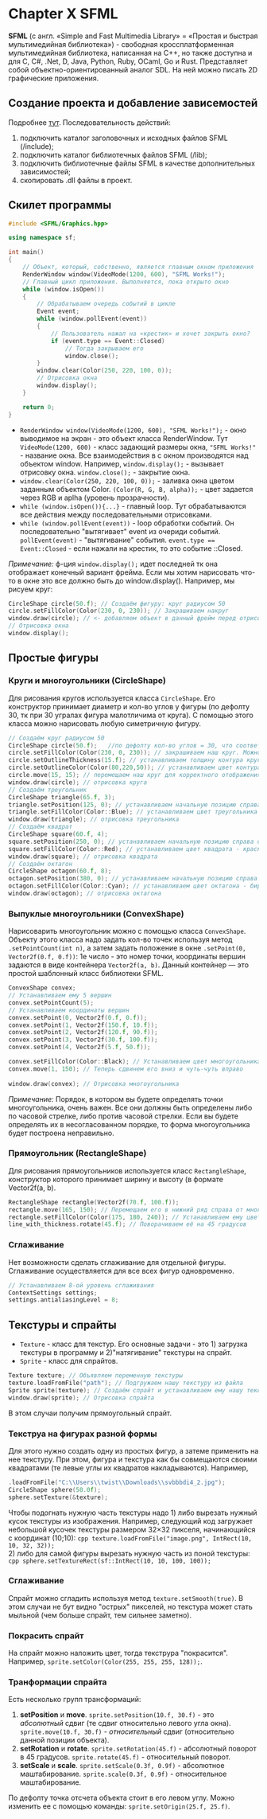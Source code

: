 # Chapter X SFML
**SFML** (с англ. «Simple and Fast Multimedia Library» = «Простая и быстрая мультимедийная библиотека») - свободная кроссплатформенная мультимедийная библиотека, написанная на C++, но также доступна и для C, C#, .Net, D, Java, Python, Ruby, OCaml, Go и Rust. Представляет собой объектно-ориентированный аналог SDL. На ней можно писать 2D графические приложения.
## Создание проекта и добавление зависемостей
Подробнее [тут](https://ravesli.com/graficheskaya-biblioteka-sfml-vstuplenie-i-ustanovka/). Последовательность действий:
1. подключить каталог заголовочных и исходных файлов SFML (/include);
2. подключить каталог библиотечных файлов SFML (/lib);
3. подключить библиотечные файлы SFML в качестве дополнительных зависимостей;
4. скопировать .dll файлы в проект.

## Скилет программы
```cpp
#include <SFML/Graphics.hpp>

using namespace sf;

int main()
{
	// Объект, который, собственно, является главным окном приложения
	RenderWindow window(VideoMode(1200, 600), "SFML Works!");
	// Главный цикл приложения. Выполняется, пока открыто окно
	while (window.isOpen())
	{
		// Обрабатываем очередь событий в цикле
		Event event;
		while (window.pollEvent(event))
		{
			// Пользователь нажал на «крестик» и хочет закрыть окно?
			if (event.type == Event::Closed)
				// Тогда закрываем его
				window.close();
		}
		window.clear(Color(250, 220, 100, 0));
		// Отрисовка окна	
		window.display();
	}

	return 0;
}
```
- `RenderWindow window(VideoMode(1200, 600), "SFML Works!");` - окно выводимое на экран - это объект класса RenderWindow. Тут `VideoMode(1200, 600)` - класс задающий размеры окна, `"SFML Works!"` - название окна. Все взаимодействия в с окном производятся над объектом  window. Например, `window.display();` - вызывает отрисовку окна. `window.close();` - закрытие окна.
- `window.clear(Color(250, 220, 100, 0));` - заливка окна цветом заданным объектом Color. `(Color(R, G, B, alpha));` - цвет задается через RGB и aplha (уровень прозрачности).
- `while (window.isOpen()){...}` - главный loop. Тут обрабатываются все действия между последовательными отрисовками. 
- `while (window.pollEvent(event))` - loop обработки событий. Он последовательно "вытягивает" event из очериди событий. `pollEvent(event)` - "вытягивание" события. `event.type == Event::Closed` - если нажали на крестик, то это событие ::Closed.

*Примечание:* ф-ция `window.display();` идет последней тк она отображает конечный вариант фрейма. Если мы хотим нарисовать что-то в окне это все должно быть до window.display(). Например, мы рисуем круг:
```cpp
CircleShape circle(50.f); // Создаём фигуру: круг радиусом 50
circle.setFillColor(Color(230, 0, 230)); // Закрашиваем накруг 
window.draw(circle); // <- добавляем объект в данный фрейм перед отрисовкой		
// Отрисовка окна
window.display();
```

## Простые фигуры 
### Круги и многоугольники (CircleShape)
Для рисования кругов используется класса `CircleShape`. Его конструктор принимает диаметр и кол-во углов у фигуры (по дефолту 30, тк при 30 угралах фигура малотличима от круга). С помощью этого класса можно нарисовать любую симетричную фигуру.
```cpp
// Создаём круг радиусом 50
CircleShape circle(50.f);	//по дефолту кол-во углов = 30, что соответствует кругу
circle.setFillColor(Color(230, 0, 230)); // закрашиваем наш круг. Можно добавить 4й параметр Color - прозрачность
circle.setOutlineThickness(15.f); // устанавливаем толщину контура круга
circle.setOutlineColor(Color(80,220,50)); // устанавливаем цвет контура
circle.move(15, 15); // перемещаем наш круг для корректного отображения в окне
window.draw(circle); // отрисовка круга	
// Создаём треугольник
CircleShape triangle(65.f, 3);
triangle.setPosition(125, 0); // устанавливаем начальную позицию справа от круга
triangle.setFillColor(Color::Blue); // устанавливаем цвет треугольника - синий
window.draw(triangle); // отрисовка треугольника
// Создаём квадрат
CircleShape square(60.f, 4);
square.setPosition(250, 0); // устанавливаем начальную позицию справа от треугольника
square.setFillColor(Color::Red); // устанавливаем цвет квадрата - красный
window.draw(square); // отрисовка квадрата
// Создаём октагон
CircleShape octagon(60.f, 8);
octagon.setPosition(380, 0); // устанавливаем начальную позицию справа от квадрата
octagon.setFillColor(Color::Cyan); // устанавливаем цвет октагона - бирюзовый
window.draw(octagon); // отрисовка октагона
```
### Выпуклые многоугольники (ConvexShape)
Нарисоварить многоугольник можно с помощью класса `ConvexShape`. Объекту этого класса надо задать кол-во точек используя метод `.setPointCount(int n)`, а затем задать положение в окне `.setPoint(0, Vector2f(0.f, 0.f))`: 1е число - это номер точки, координаты вершин задаются в виде контейнера `Vector2f(a, b)`. Данный контейнер — это простой шаблонный класс библиотеки SFML. 
```cpp
ConvexShape convex;
// Устанавливаем ему 5 вершин
convex.setPointCount(5);
// Устанавливаем координаты вершин
convex.setPoint(0, Vector2f(0.f, 0.f));
convex.setPoint(1, Vector2f(150.f, 10.f));
convex.setPoint(2, Vector2f(120.f, 90.f));
convex.setPoint(3, Vector2f(30.f, 100.f));
convex.setPoint(4, Vector2f(5.f, 50.f));

convex.setFillColor(Color::Black); // Устанавливаем цвет многоугольника - чёрный
convex.move(1, 150); // Теперь сдвинем его вниз и чуть-чуть вправо
 
window.draw(convex); // Отрисовка многоугольника
```
*Примечание:* Порядок, в котором вы будете определять точки многоугольника, очень важен. Все они должны быть определены либо по часовой стрелке, либо против часовой стрелки. Если вы будете определять их в несогласованном порядке, то форма многоугольника будет построена неправильно.

### Прямоугольник (RectangleShape)
Для рисования прямоугольников используется класс `RectangleShape`, конструктор которого принимает ширину и высоту (в формате Vector2f(a, b). 
```cpp
RectangleShape rectangle(Vector2f(70.f, 100.f));
rectangle.move(165, 150); // Перемещаем его в нижний ряд справа от многоугольника
rectangle.setFillColor(Color(175, 180, 240)); // Устанавливаем ему цвет
line_with_thickness.rotate(45.f); // Поворачиваем её на 45 градусов
```

### Сглаживание 
Нет возможности сделать сглаживание для отдельной фигуры. Сглаживание осуществляется для все всех фигур одновременно.
```cpp
// Устанавливаем 8-ой уровень сглаживания
ContextSettings settings;
settings.antialiasingLevel = 8;
```
## Текстуры и спрайты
- `Texture` - класс для текстур. Его основные задачи - это 1) загрузка текстуры в программу и 2)"натягивание" текстуры на спрайт.
- `Sprite` - класс для спрайтов.      
```cpp
Texture texture; // Объявляем переменную текстуры
texture.loadFromFile("path"); // Подгружаем нашу текстуру из файла 
Sprite sprite(texture); // Создаём спрайт и устанавливаем ему нашу текстуру
window.draw(sprite); // Отрисовка спрайта
```
В этом случаи получим прямоугольный спрайт.

### Текструа на фигурах разной формы
Для этого нужно создать одну из простых фигур, а затеме применить на нее текстуру. При этом, фигура и текстура как бы совмещаются своими квадратами (те левые углы их квадратов накладываются). Например,
```cpp
.loadFromFile("C:\\Users\\twist\\Downloads\\svbbbdi4_2.jpg");
CircleShape sphere(50.0f);
sphere.setTexture(&texture);
```
Чтобы подогнать нужную часть текстуры надо 1) либо вырезать нужный кусок текстуры из изображения. Например, следующий код загружает небольшой кусочек текстуры размером 32×32 пикселя, начинающийся с координат (10;10): 
	```cpp
	texture.loadFromFile("image.png", IntRect(10, 10, 32, 32));
	```  
2) либо для самой фигуры вырезать нужную часть из поной текстуры: 
	```cpp
	sphere.setTextureRect(sf::IntRect(10, 10, 100, 100));
	```

### Сглаживание    
Спрайт можно сгладить используя метод  `texture.setSmooth(true)`. В этом случаи  не бут видно "острых" пикселей, но текстура может стать мыльной (чем больше спрайт, тем сильнее заметно).      

### Покрасить спрайт   
На спрайт можно наложить цвет, тогда текструра "покрасится". Например, `sprite.setColor(Color(255, 255, 255, 128));`.      

### Транформации спрайта
Есть несколько групп трансформаций:
1. **setPosition** и **move**. `sprite.setPosition(10.f, 30.f)` - это *абсолютный* сдвиг (те сдвиг относительно левого угла окна).  `sprite.move(10.f, 30.f)` - *относительный* сдвиг (относительно данной позиции объекта).
2. **setRotation** и **rotate**.  `sprite.setRotation(45.f)` - абсолютный поворот в 45 градусов. `sprite.rotate(45.f)` - относительный поворот.
3. **setScale** и **scale**. `sprite.setScale(0.3f, 0.9f)` - абсолютное маштабирование. `sprite.scale(0.3f, 0.9f)` - относительное маштабирование.       

По дефолту точка отсчета объекта стоит в его левом углу. Можно изменить ее с помощью команды: `sprite.setOrigin(25.f, 25.f)`.
